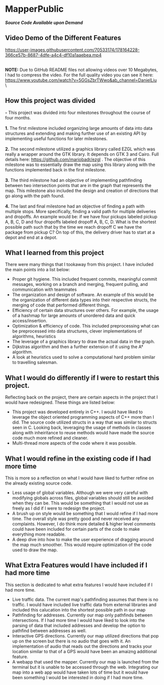 # MapperPublic
**_Source Code Available upon Demand_**

## Video Demo of the Different Features

https://user-images.githubusercontent.com/70533174/178164228-366ce57b-8687-4dfe-a4c4-df10a1aaebea.mp4

\
**NOTE:** Due to GitHub README files not allowing videos over 10 Megabytes, I had to compress the video. For the full quality video you can see it here:\
https://www.youtube.com/watch?v=5GGsZbrTWwo&ab_channel=DanielLiu \

## How this project was divided
**-** This project was divided into four milestones throughout the course of four months. <br /><br />
**1.** The first milestone included organizing large amounts of data into data structures and extending and making further use of an existing API by implementing useful functions for later milestones.<br /><br />
**2.** The second milestone utilized a graphics library called EZGL which was really a wrapper around the GTK library. It depends on GTK 3 and Cairo. Full details here: https://github.com/mariobadr/ezgl . The objective of this milestone was to essentially draw the map using this library along with the functions implemented back in the first milestone. <br /><br />
**3.** The third milestone had an objective of implementing pathfinding between two intersection points that are in the graph that represents the map. This milestone also included the design and creation of directions that go along with the path found.<br /><br />
**4.** The last and final milestone had an objective of finding a path with multiple stops. More specifically, finding a valid path for multiple deliveries and dropoffs. An example would be: if we have four pickups labeled pickup A, B, C, D and four dropoffs labeled dropoff A, B, C, D. What is the shortest possible path such that by the time we reach dropoff C we have the package from pickup C? On top of this, the delivery driver has to start at a depot and end at a depot. 

## What I learned from this project 
There were many things that I tookaway from this project. I have included the main points into a list below:
* Proper git hygiene. This included frequent commits, meaningful commit messages, working on a branch and merging, frequent pulling, and communication with teammates
* The organization and design of software. An example of this would be the organization of different data types into their respective structs, the merging of code that performed different things.
* Efficiency of certain data structures over others. For example, the usage of a hashmap for large amounts of unordered data and quick access/insertion.
* Optimization & efficiency of code. This included preprocessing what can be preprocessed into data structures, clever implementations of algorithms, heuristics
* The leverage of a graphics library to draw the actual data in the graph.  
* Dijkstras algorithm and then a further extension of it using the A* algorithm.
* A look at heuristics used to solve a computational hard problem similar to travelling salesman. 

## What I would do differently if I were to restart this project.
Reflecting back on the project, there are certain aspects in the project that I would have redesigned. These things are listed below:
* This project was developed entirely in C++. I would have liked to leverage the object oriented programming aspects of C++ more than I did. The source code utilized structs in a way that was similar to structs seen in C. Looking back, leveraging the usage of methods in classes along with inheiritance to reuse methods would have made the source code much more refined and cleaner. 
* Multi-thread more aspects of the code where it was possible. 

## What I would refine in the existing code if I had more time
This is more so a reflection on what I would have liked to further refine on the already existing source code. 
* Less usage of global variables. Although we were very careful with modifying globals across files, global variables should still be avoided when they can be. This would be something that I would not use as freely as I did if I were to redesign the project.
* A brush up on style would be something that I would refine if I had more time. The overall style was pretty good and never received any complaints. However, I do think more detailed & higher level comments could have been included for certain parts of the code to make everything more readable.
* A deep dive into how to make the user experience of dragging around the map much smoother. This would require optimization of the code used to draw the map.

## What Extra Features would I have included if I had more time
This section is dedicated to what extra features I would have included if I had more time.
* Live traffic data. The current map's pathfinding assumes that there is no traffic. I would have included live traffic data from external libraries and included this calucation into the shortest possible path in our map
* Pathfinding for addresses. Currently our map only pathfinds between intersections. If I had more time I would have liked to look into the parsing of data that included addresses and develop the option to pathfind between addresses as well.
* Interactive GPS directions. Currently our map utilized directions that pop up on the screen but there is no audio that goes with it. An implementation of audio that reads out the directions and tracks your location similar to that of a GPS would have been an amaizng additional feature.
* A webapp that used the mapper. Currently our map is launched from the terminal but it is unable to be accessed through the web. Integrating our map into a web app would have taken lots of time but it would have been something I would be interested in doing if I had more time.
